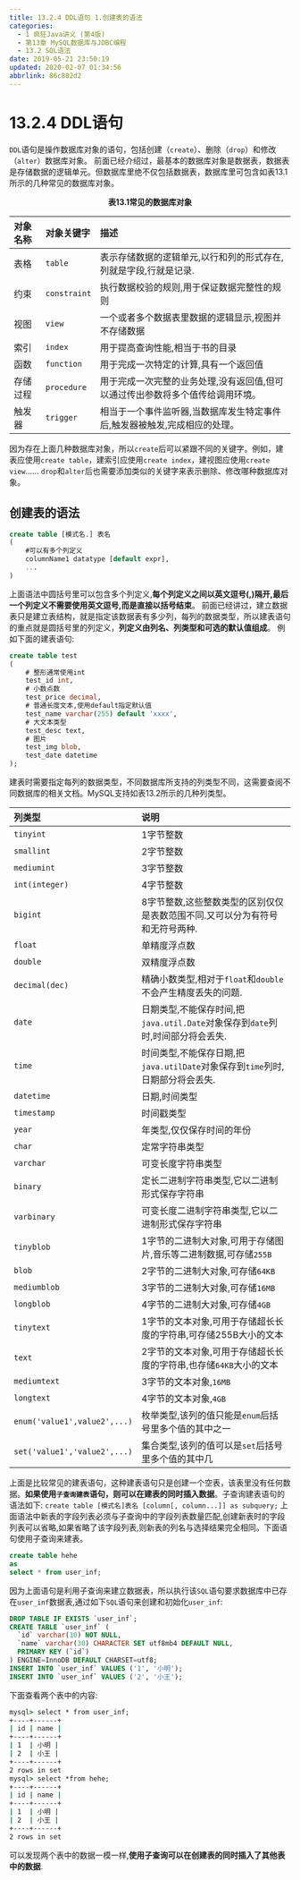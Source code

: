 ```yaml
---
title: 13.2.4 DDL语句 1.创建表的语法
categories: 
  - 1 疯狂Java讲义 (第4版)
  - 第13章 MySQL数据库与JDBC编程
  - 13.2 SQL语法
date: 2019-05-21 23:50:19
updated: 2020-02-07 01:34:56
abbrlink: 86c802d2
---
```

# 13.2.4 DDL语句 #
`DDL`语句是操作数据库对象的语句，包括创建（`create`）、删除（`drop`）和修改（`alter`）数据库对象。
前面已经介绍过，最基本的数据库对象是数据表，数据表是存储数据的逻辑单元。但数据库里绝不仅包括数据表，数据库里可包含如表13.1所示的几种常见的数据库对象。
<center><strong>表13.1常见的数据库对象</strong></center>

|对象名称|对象关键字|描述|
|:--|:--|:--|
|表格|`table`|表示存储数据的逻辑单元,以行和列的形式存在,列就是字段,行就是记录.|
|约束|`constraint`|执行数据校验的规则,用于保证数据完整性的规则|
|视图|`view`|一个或者多个数据表里数据的逻辑显示,视图并不存储数据|
|索引|`index`|用于提高查询性能,相当于书的目录|
|函数|`function`|用于完成一次特定的计算,具有一个返回值|
|存储过程|`procedure`|用于完成一次完整的业务处理,没有返回值,但可以通过传出参数将多个值传给调用环境。|
|触发器|`trigger`|相当于一个事件监听器,当数据库发生特定事件后,触发器被触发,完成相应的处理。|
因为存在上面几种数据库对象，所以`create`后可以紧跟不同的关键字。例如，建表应使用`create table`，建索引应使用`create index`，建视图应使用`create view`……
`drop`和`alter`后也需要添加类似的关键字来表示删除、修改哪种数据库对象。

## 创建表的语法 ##
```sql
create table [模式名.] 表名
(
    #可以有多个列定义
    columnName1 datatype [default expr],
    ...
)
```
上面语法中圆括号里可以包含多个列定义,**每个列定义之间以英文逗号(,)隔开,最后一个列定义不需要使用英文逗号,而是直接以括号结束**。
前面已经讲过，建立数据表只是建立表结构，就是指定该数据表有多少列，每列的数据类型，所以建表语句的重点就是圆括号里的列定义，**列定义由列名、列类型和可选的默认值组成**。
例如下面的建表语句:
```sql
create table test
(
    # 整形通常使用int
    test_id int,
    # 小数点数
    test_price decimal,
    # 普通长度文本,使用default指定默认值
    test_name varchar(255) default 'xxxx',
    # 大文本类型
    test_desc text,
    # 图片
    test_img blob,
    test_date datetime
);
```
建表时需要指定每列的数据类型，不同数据库所支持的列类型不同，这需要查阅不同数据库的相关文档。MySQL支持如表13.2所示的几种列类型。

|列类型|说明|
|:---|:---|
|`tinyint`|1字节整数|
|`smallint`|2字节整数|
|`mediumint`|3字节整数|
|`int(integer)`|4字节整数|
|`bigint`|8字节整数,这些整数类型的区别仅仅是表数范围不同.又可以分为有符号和无符号两种.|
|`float`|单精度浮点数|
|`double`|双精度浮点数|
|`decimal(dec)`|精确小数类型,相对于`float`和`double`不会产生精度丢失的问题.|
|`date`|日期类型,不能保存时间,把`java.util.Date`对象保存到`date`列时,时间部分将会丢失.|
|`time`|时间类型,不能保存日期,把`java.utilDate`对象保存到`time`列时,日期部分将会丢失.|
|`datetime`|日期,时间类型|
|`timestamp`|时间戳类型|
|`year`|年类型,仅仅保存时间的年份|
|`char`|定常字符串类型|
|`varchar`|可变长度字符串类型|
|`binary`|定长二进制字符串类型,它以二进制形式保存字符串|
|`varbinary`|可变长度二进制字符串类型,它以二进制形式保存字符串|
|`tinyblob`|1字节的二进制大对象,可用于存储图片,音乐等二进制数据,可存储`255B`|
|`blob`|2字节的二进制大对象,可存储`64KB`|
|`mediumblob`|3字节的二进制大对象,可存储`16MB`|
|`longblob`|4字节的二进制大对象,可存储`4GB`|
|`tinytext`|1字节的文本对象,可用于存储超长长度的字符串,可存储255B大小的文本|
|`text`|2字节的文本对象,可用于存储超长长度的字符串,也存储`64KB`大小的文本|
|`mediumtext`|3字节的文本对象,`16MB`|
|`longtext`|4字节的文本对象,`4GB`|
|`enum('value1',value2',...)`|枚举类型,该列的值只能是`enum`后括号里多个值的其中之一|
|`set('value1','value2',...)`|集合类型,该列的值可以是`set`后括号里多个值的其中几|
上面是比较常见的建表语句，这种建表语句只是创建一个空表，该表里没有任何数据。**如果使用`子查询建表`语句，则可以在建表的同时插入数据**。子查询建表语句的语法如下:
`create table [模式名]表名 [column[, column...]] as subquery;`
上面语法中新表的字段列表必须与子查询中的字段列表数量匹配,创建新表时的字段列表可以省略,如果省略了该字段列表,则新表的列名与选择结果完全相同。下面语句使用子查询来建表。
```sql
create table hehe
as
select * from user_inf;
```
因为上面语句是利用子查询来建立数据表，所以执行该`SQL`语句要求数据库中已存在`user_inf`数据表,通过如下`SQL`语句来创建和初始化`user_inf`:
```sql
DROP TABLE IF EXISTS `user_inf`;
CREATE TABLE `user_inf` (
  `id` varchar(10) NOT NULL,
  `name` varchar(30) CHARACTER SET utf8mb4 DEFAULT NULL,
  PRIMARY KEY (`id`)
) ENGINE=InnoDB DEFAULT CHARSET=utf8;
INSERT INTO `user_inf` VALUES ('1', '小明');
INSERT INTO `user_inf` VALUES ('2', '小王');
```
下面查看两个表中的内容:
```cmd
mysql> select * from user_inf;
+----+------+
| id | name |
+----+------+
| 1  | 小明 |
| 2  | 小王 |
+----+------+
2 rows in set
mysql> select *from hehe;
+----+------+
| id | name |
+----+------+
| 1  | 小明 |
| 2  | 小王 |
+----+------+
2 rows in set
```
可以发现两个表中的数据一模一样,**使用子查询可以在创建表的同时插入了其他表中的数据**.

